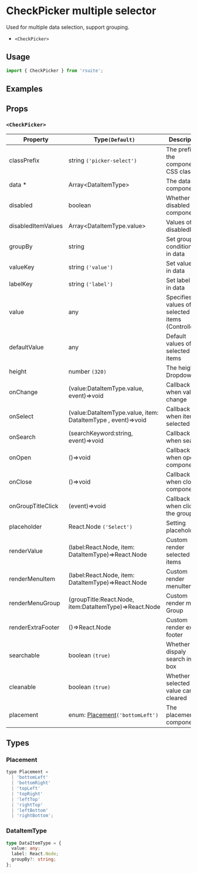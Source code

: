 # CheckPicker multiple selector

Used for multiple data selection, support grouping.

* `<CheckPicker>`

## Usage

```js
import { CheckPicker } from 'rsuite';
```

## Examples

<!--{demo}-->

## Props

### `<CheckPicker>`

| Property           | Type`(Default)`                                              | Description                                             |
| ------------------ | ------------------------------------------------------------ | ------------------------------------------------------- |
| classPrefix        | string `('picker-select')`                                   | The prefix of the component CSS class                   |
| data \*            | Array&lt;DataItemType&gt;                                    | The data of component                                   |
| disabled           | boolean                                                      | Whether disabled componet                               |
| disabledItemValues | Array&lt;DataItemType.value&gt;                              | Values of disabledItems                                 |
| groupBy            | string                                                       | Set group condition key in data                         |
| valueKey           | string `('value')`                                           | Set value key in data                                   |
| labelKey           | string `('label')`                                           | Set label key in data                                   |
| value              | any                                                          | Specifies the values of the selected items (Controlled) |
| defaultValue       | any                                                          | Default values of the selected items                    |
| height             | number `(320)`                                               | The height of Dropdown                                      |
| onChange           | (value:DataItemType.value, event)=>void                      | Callback fired when value change                        |
| onSelect           | (value:DataItemType.value, item: DataItemType , event)=>void | Callback fired when item is selected                    |
| onSearch           | (searchKeyword:string, event)=>void                          | Callback fired when search                              |
| onOpen             | ()=>void                                                     | Callback fired when open component                      |
| onClose            | ()=>void                                                     | Callback fired when close component                     |
| onGroupTitleClick  | (event)=>void                                                | Callback fired when click the group title               |
| placeholder        | React.Node `('Select')`                                      | Setting placeholders                                    |
| renderValue        | (label:React.Node, item: DataItemType)=>React.Node           | Custom render selected items                            |
| renderMenuItem     | (label:React.Node, item: DataItemType)=>React.Node           | Custom render menuItems                                 |
| renderMenuGroup    | (groupTitle:React.Node, item:DataItemType)=>React.Node       | Custom render menu Group                                |
| renderExtraFooter  | ()=>React.Node                                               | Custom render extra footer                              |
| searchable         | boolean `(true)`                                             | Whether dispaly search input box                        |
| cleanable          | boolean `(true)`                                             | Whether the selected value can be cleared               |
| placement          | enum: [Placement](#Placement)`('bottomLeft')`                | The placement of component                              |

## Types

### Placement

```js
type Placement =
  | 'bottomLeft'
  | 'bottomRight'
  | 'topLeft'
  | 'topRight'
  | 'leftTop'
  | 'rightTop'
  | 'leftBottom'
  | 'rightBottom';
```

### DataItemType

```ts
type DataItemType = {
  value: any;
  label: React.Node;
  groupBy?: string;
};
```
